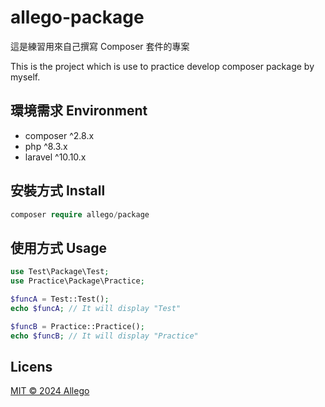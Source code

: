 # allego-package

這是練習用來自己撰寫 Composer 套件的專案

This is the project which is use to practice develop composer package by myself.

## 環境需求 Environment 
* composer ^2.8.x
* php ^8.3.x
* laravel ^10.10.x

## 安裝方式 Install

```php
composer require allego/package
```

## 使用方式 Usage

```php
use Test\Package\Test;
use Practice\Package\Practice;

$funcA = Test::Test();
echo $funcA; // It will display "Test"

$funcB = Practice::Practice();
echo $funcB; // It will display "Practice"
```

## Licens

[MIT ©️ 2024 Allego](LICENSE)
